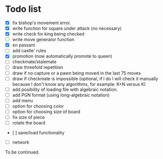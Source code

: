 # Todo list

- [x] fix bishop's movement error.
- [x] write function for square under attack (no necessary)
- [x] write check for king being checked
- [ ] write move generator function
- [x] en passant
- [ ] add castle' rules
- [x] promotion (now automatically promote to queen)
- [ ] checkmate/stalemate
- [ ] draw threefold repetition
- [ ] draw if no capture or a pawn being moved in the last 75 moves
- [ ] draw if checkmate is impossible (optional, if I do I will check it manually because I don't know any algorithms, for example: K+N versus K)
- [ ] add posibility of loading file with algebraic notation.
- [ ] add PGN format (using long-algebraic notation)
- [ ] add menu
- [ ] option for choosing color
- [ ] option for choosing size of board
- [ ] fix size of piece
- [ ] rotate the board
- [ ] save/load functionality
- [ ] network

To be continued.